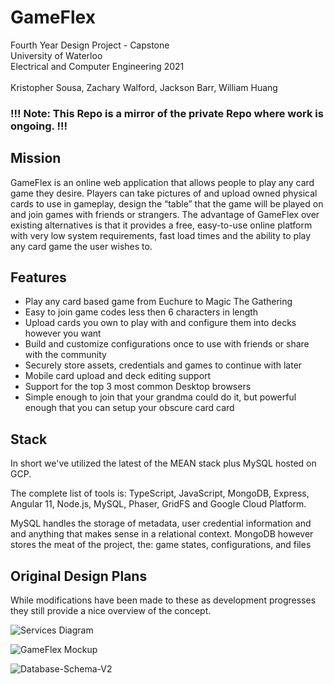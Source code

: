 # GameFlex
Fourth Year Design Project - Capstone<br>
University of Waterloo<br>
Electrical and Computer Engineering 2021<br><br>
Kristopher Sousa, Zachary Walford, Jackson Barr, William Huang<br>

### !!! Note: This Repo is a mirror of the private Repo where work is ongoing.  !!!

## Mission
 GameFlex is an online web application that allows people to play any card game they desire. Players can take pictures of and upload owned physical cards to use in gameplay, design the “table” that the game will be played on and join games with friends or strangers. The advantage of GameFlex over existing alternatives is that it provides a free, easy-to-use online platform with very low system requirements, fast load times and the ability to play any card game the user wishes to.

## Features
- Play any card based game from Euchure to Magic The Gathering
- Easy to join game codes less then 6 characters in length
- Upload cards you own to play with and configure them into decks however you want
- Build and customize configurations once to use with friends or share with the community
- Securely store assets, credentials and games to continue with later
- Mobile card upload and deck editing support
- Support for the top 3 most common Desktop browsers
- Simple enough to join that your grandma could do it, but powerful enough that you can setup your obscure card card


## Stack
In short we've utilized the latest of the MEAN stack plus MySQL hosted on GCP. 

The complete list of tools is: TypeScript, JavaScript, MongoDB, Express, Angular 11, Node.js, MySQL, Phaser, GridFS and Google Cloud Platform.

MySQL handles the storage of metadata, user credential information and and anything that makes sense in a relational context. MongoDB however stores the meat of the project, the: game states, configurations, and files

## Original Design Plans

While modifications have been made to these as development progresses they still provide a nice overview of the concept.

![Services Diagram](./Services-Diagram.png)

![GameFlex Mockup](./GameFlex-Mockup.png)

![Database-Schema-V2](./Database-Schema-V2.png)
